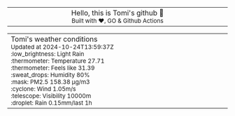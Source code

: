 
<div align="center">
<table>
<tbody>
<td align="center">
<img width="2000" height="0"><br>
Hello, this is Tomi's github 👋<br>
<sup>Built with ❤️, GO & Github Actions</sup><br>
<img width="2000" height="0">
</td>
</tbody>
</table>
</div>
<table>
<tbody>
<td align="left">
<img width="2000" height="0"><br>
Tomi's weather conditions<br>
<sup>Updated at 2024-10-24T13:59:37Z</sup><br>
<sup>:low_brightness: Light Rain</sup><br>
<sup>:thermometer: Temperature 27.71 </sup><br>
<sup>:thermometer: Feels like 31.39</sup><br>
<sup>:sweat_drops: Humidity 80%</sup><br>
<sup>:mask: PM2.5 158.38 μg/m3</sup><br>
<sup>:cyclone: Wind 1.05m/s </sup><br>
<sup>:telescope: Visibility 10000m </sup><br>
<sup>:droplet: Rain 0.15mm/last 1h </sup><br>
<img width="2000" height="0">
</td>
<td align="left">
<img width="2000" height="0"><br>
<br>
<img width="2000" height="0">
</td>
</tbody>
</table>
</div>
    